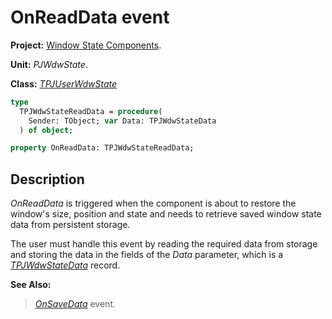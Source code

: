# OnReadData event #

**Project:** [Window State Components](WindowStateComponents.md).

**Unit:** _PJWdwState_.

**Class:** _[TPJUserWdwState](TPJUserWdwState.md)_

```pascal
type
  TPJWdwStateReadData = procedure(
    Sender: TObject; var Data: TPJWdwStateData
  ) of object;

property OnReadData: TPJWdwStateReadData;
```

## Description ##

_OnReadData_ is triggered when the component is about to restore the window's size, position and state and needs to retrieve saved window state data from persistent storage.

The user must handle this event by reading the required data from storage and storing the data in the fields of the _Data_ parameter, which is a _[TPJWdwStateData](TPJWdwStateData.md)_ record.

**See Also:**
> _[OnSaveData](TPJUserWdwStateOnSaveData.md)_ event.